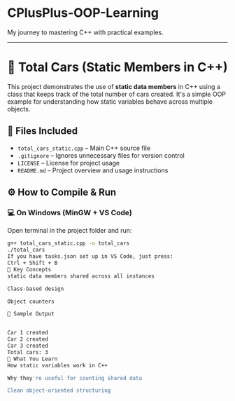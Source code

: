 # CPlusPlus-OOP-Learning  
My journey to mastering C++ with practical examples.

---

# 🚗 Total Cars (Static Members in C++)

This project demonstrates the use of **static data members** in C++ using a class that keeps track of the total number of cars created. It's a simple OOP example for understanding how static variables behave across multiple objects.

## 📂 Files Included

- `total_cars_static.cpp` – Main C++ source file
- `.gitignore` – Ignores unnecessary files for version control
- `LICENSE` – License for project usage
- `README.md` – Project overview and usage instructions

## ⚙️ How to Compile & Run

### 💻 On Windows (MinGW + VS Code)

Open terminal in the project folder and run:

```bash
g++ total_cars_static.cpp -o total_cars
./total_cars
If you have tasks.json set up in VS Code, just press:
Ctrl + Shift + B
📌 Key Concepts
static data members shared across all instances

Class-based design

Object counters

🧪 Sample Output


Car 1 created
Car 2 created
Car 3 created
Total cars: 3
🧠 What You Learn
How static variables work in C++

Why they're useful for counting shared data

Clean object-oriented structuring
